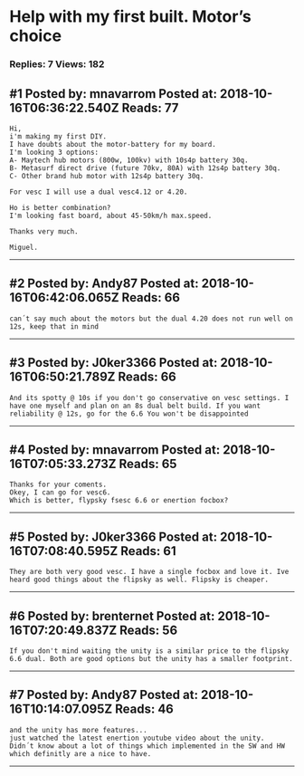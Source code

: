 # Help with my first built. Motor&rsquo;s choice

### Replies: 7 Views: 182

## \#1 Posted by: mnavarrom Posted at: 2018-10-16T06:36:22.540Z Reads: 77

```
Hi,
i'm making my first DIY.
I have doubts about the motor-battery for my board.
I'm looking 3 options:
A- Maytech hub motors (800w, 100kv) with 10s4p battery 30q.
B- Metasurf direct drive (future 70kv, 80A) with 12s4p battery 30q.
C- Other brand hub motor with 12s4p battery 30q.

For vesc I will use a dual vesc4.12 or 4.20.

Ho is better combination?
I'm looking fast board, about 45-50km/h max.speed.

Thanks very much.

Miguel.
```

---
## \#2 Posted by: Andy87 Posted at: 2018-10-16T06:42:06.065Z Reads: 66

```
can´t say much about the motors but the dual 4.20 does not run well on 12s, keep that in mind
```

---
## \#3 Posted by: J0ker3366 Posted at: 2018-10-16T06:50:21.789Z Reads: 66

```
And its spotty @ 10s if you don't go conservative on vesc settings. I have one myself and plan on an 8s dual belt build. If you want reliability @ 12s, go for the 6.6 You won't be disappointed
```

---
## \#4 Posted by: mnavarrom Posted at: 2018-10-16T07:05:33.273Z Reads: 65

```
Thanks for your coments.
Okey, I can go for vesc6. 
Which is better, flypsky fsesc 6.6 or enertion focbox?
```

---
## \#5 Posted by: J0ker3366 Posted at: 2018-10-16T07:08:40.595Z Reads: 61

```
They are both very good vesc. I have a single focbox and love it. Ive heard good things about the flipsky as well. Flipsky is cheaper.
```

---
## \#6 Posted by: brenternet Posted at: 2018-10-16T07:20:49.837Z Reads: 56

```
If you don't mind waiting the unity is a similar price to the flipsky 6.6 dual. Both are good options but the unity has a smaller footprint.
```

---
## \#7 Posted by: Andy87 Posted at: 2018-10-16T10:14:07.095Z Reads: 46

```
and the unity has more features...
just watched the latest enertion youtube video about the unity.
Didn´t know about a lot of things which implemented in the SW and HW which definitly are a nice to have.
```

---
